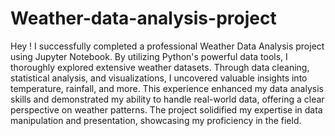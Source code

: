 # Weather-data-analysis-project
Hey ! 
I successfully completed a professional Weather Data Analysis project using Jupyter Notebook. By utilizing Python's powerful data tools, I thoroughly explored extensive weather datasets. Through data cleaning, statistical analysis, and visualizations, I uncovered valuable insights into temperature, rainfall, and more. This experience enhanced my data analysis skills and demonstrated my ability to handle real-world data, offering a clear perspective on weather patterns. The project solidified my expertise in data manipulation and presentation, showcasing my proficiency in the field.
